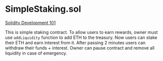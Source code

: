 # SimpleStaking.sol

[Solidity Development 101](https://dacade.org/communities/ethereum/courses/sol-101)

This is simple staking contract. 
To allow users to earn rewards, owner must use `addLiquidity` function to add ETH to the treasury. Now users can stake their ETH and earn interest from it. After passing 2 minutes users can withdraw their funds + interest.
Owner can pause contract and remove all liquidity in case of emergency.